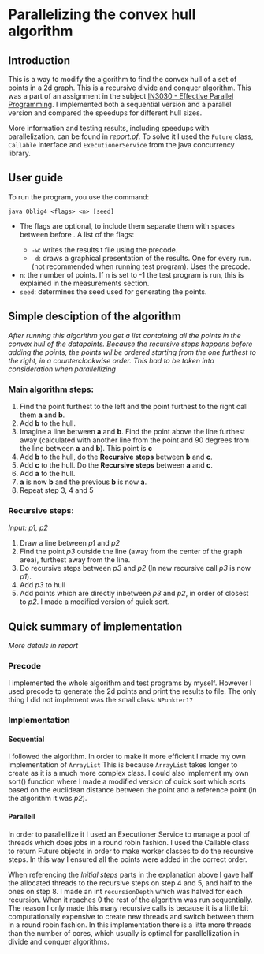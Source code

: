 # Parallelizing the convex hull algorithm

## Introduction
This is a way to modify the algorithm to find the convex hull of a set of points in a 2d graph. This is a recursive divide and conquer algorithm. This was a part of an assignment in the subject [IN3030 - Effective Parallel Programming](https://www.uio.no/studier/emner/matnat/ifi/IN3030/). I implemented both a sequential version and a parallel version and compared the speedups for different hull sizes.

More information and testing results, including speedups with parallelization, can be found in _report.pf_. To solve it I used the `Future` class, `Callable` interface and `ExecutionerService` from the java concurrency library.

## User guide

To run the program, you use the command: 
```
java Oblig4 <flags> <n> [seed]
```
* The flags are optional, to include them separate them with spaces between before <n>. A list of the flags: 
    - `-w`: writes the results t file using the precode. 
    - `-d`: draws a graphical presentation of the results. One for every run. (not recommended when running test program). Uses the precode. 
* `n`: the number of points. If n is set to -1 the test program is run, this is explained in the 
measurements section. 
* `seed`: determines the seed used for generating the points. 

## Simple desciption of the algorithm
*After running this algorithm you get a list containing all the points in the convex hull of the datapoints. Because the recursive steps happens before adding the points, the points wil be ordered starting from the one furthest to the right, in a counterclockwise order. This had to be taken into consideration when parallellizing*

### Main algorithm steps:
1. Find the point furthest to the left and the point furthest to the right call them **a** and **b**. 
2. Add **b** to the hull.
3. Imagine a line between **a** and **b**. Find the point above the line furthest away (calculated with another line from the point and 90 degrees from the line between **a** and **b**). This point is **c**
4. Add **b** to the hull, do the **Recursive steps** between **b** and **c**. 
5. Add **c** to the hull. Do the **Recursive steps** between **a** and **c**.
6. Add **a** to the hull.
7. **a** is now **b** and the previous **b** is now **a**.
8. Repeat step 3, 4 and 5

### Recursive steps:
*Input: _p1_, _p2_* 

1. Draw a line between _p1_ and _p2_
2. Find the point _p3_ outside the line (away from the center of the graph area), furthest away from the line.
3. Do recursive steps between _p3_ and _p2_ (In new recursive call _p3_ is now _p1_).
4. Add _p3_ to hull
5. Add points which are directly inbetween _p3_ and _p2_, in order of closest to _p2_. I made a modified version of quick sort.


## Quick summary of implementation
*More details in report*

### Precode
I implemented the whole algorithm and test programs by myself. However I used precode to generate the 2d points and print the results to file. The only thing I did not implement was the small class: `NPunkter17`

### Implementation
#### Sequential
I followed the algorithm. In order to make it more efficient I made my own implementation of `ArrayList` This is because `ArrayList` takes longer to create as it is a much more complex class. I could also implement my own sort() function where I made a modified version of quick sort which sorts based on the euclidean distance between the point and a reference point (in the algorithm it was _p2_).

#### Parallell
In order to parallellize it I used an Executioner Service to manage a pool of threads which does jobs in a round robin fashion. I used the Callable class to return Future objects in order to make worker classes to do the recursive steps. In this way I ensured all the points were added in the correct order.

When referencing the _Initial steps_ parts in the explanation above I gave half the allocated threads to the recursive steps on step 4 and 5, and half to the ones on step 8. I made an int `recursionDepth` which was halved for each recursion. When it reaches 0 the rest of the algorithm was run sequentially. The reason I only made this many recursive calls is because it is a little bit computationally expensive to create new threads and switch between them in a round robin fashion. In this implementation there is a litte more threads than the number of cores, which usually is optimal for parallellization in divide and conquer algorithms.
